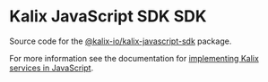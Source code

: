 # Kalix JavaScript SDK SDK

Source code for the [@kalix-io/kalix-javascript-sdk](https://www.npmjs.com/package/@kalix-io/kalix-javascript-sdk) package.

For more information see the documentation for [implementing Kalix services in JavaScript](https://docs.kalix.io/javascript/).
